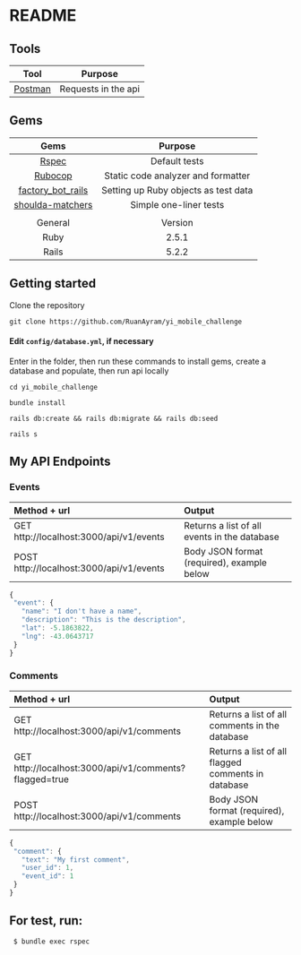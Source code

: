 # README

## Tools

| Tool  | Purpose |
| :---: |:-------:|
| [Postman](https://www.getpostman.com/) | Requests in the api |


## Gems

| Gems  | Purpose |
| :---: |:-------:|
| [Rspec](https://github.com/rspec/rspec-rails) | Default tests |
| [Rubocop](https://github.com/rubocop-hq/rubocop) | Static code analyzer and formatter |
| [factory_bot_rails](https://github.com/thoughtbot/factory_bot_rails) | Setting up Ruby objects as test data |
| [shoulda-matchers](https://github.com/thoughtbot/shoulda-matchers) | Simple one-liner tests |
|  |  |
| General | Version |
| Ruby  | 2.5.1 |
| Rails | 5.2.2 |


## Getting started

Clone the repository
```
git clone https://github.com/RuanAyram/yi_mobile_challenge
```

#### Edit `config/database.yml`, if necessary

Enter in the folder, then run these commands to install gems, create a database and populate, then run api locally
```
cd yi_mobile_challenge

bundle install

rails db:create && rails db:migrate && rails db:seed

rails s
```

## My API Endpoints

### Events

| Method + url | Output |
| :----------- |:-------|
| GET http://localhost:3000/api/v1/events | Returns a list of all events in the database |
| POST http://localhost:3000/api/v1/events | Body JSON format (required), example below |
 ```javascript
{
  "event": {
    "name": "I don't have a name",
    "description": "This is the description",
    "lat": -5.1863822,
    "lng": -43.0643717
  }
}
 ```

### Comments

| Method + url | Output |
| :----------- |:-------|
| GET http://localhost:3000/api/v1/comments | Returns a list of all comments in the database |
| GET http://localhost:3000/api/v1/comments?flagged=true | Returns a list of all flagged comments in database |
| POST http://localhost:3000/api/v1/comments | Body JSON format (required), example below |
 ```javascript
{
  "comment": {
    "text": "My first comment",
    "user_id": 1,
    "event_id": 1
  }
}
 ```

## For test, run:

```
 $ bundle exec rspec
```
